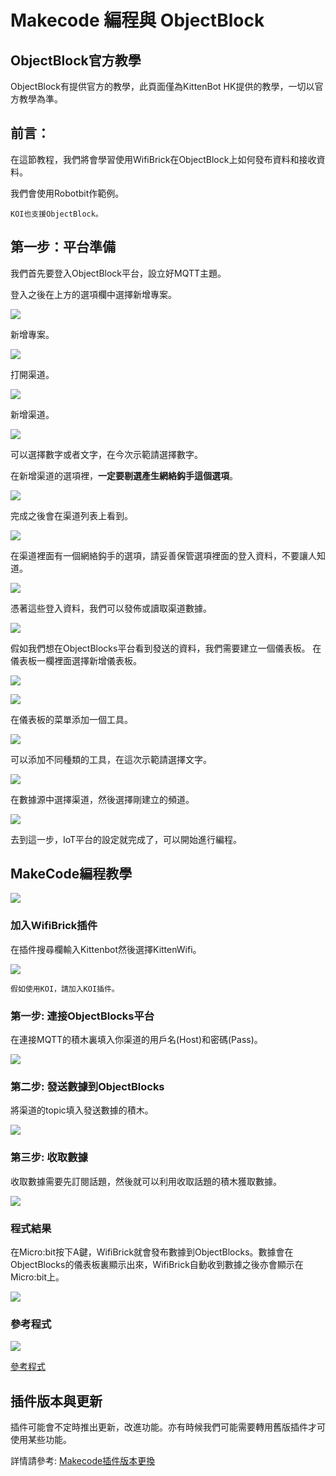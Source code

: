 # Makecode 編程與 ObjectBlock

## ObjectBlock官方教學

ObjectBlock有提供官方的教學，此頁面僅為KittenBot HK提供的教學，一切以官方教學為準。

## 前言：

在這節教程，我們將會學習使用WifiBrick在ObjectBlock上如何發布資料和接收資料。

我們會使用Robotbit作範例。

    KOI也支援ObjectBlock。

## 第一步：平台準備

我們首先要登入ObjectBlock平台，設立好MQTT主題。

登入之後在上方的選項欄中選擇新增專案。

![](./iotimage/object1.png)

新增專案。

![](./iotimage/object2.png)

打開渠道。

![](./iotimage/object3.png)

新增渠道。

![](./iotimage/object4.png)

可以選擇數字或者文字，在今次示範請選擇數字。

在新增渠道的選項裡，**一定要剔選產生網絡鈎手這個選項**。

![](./iotimage/object5.png)

完成之後會在渠道列表上看到。

![](./iotimage/object6.png)

在渠道裡面有一個網絡鈎手的選項，請妥善保管選項裡面的登入資料，不要讓人知道。

![](./iotimage/object7.png)

憑著這些登入資料，我們可以發佈或讀取渠道數據。

![](./iotimage/object8.png)

假如我們想在ObjectBlocks平台看到發送的資料，我們需要建立一個儀表板。
在儀表板一欄裡面選擇新增儀表板。

![](./iotimage/object9.png)

![](./iotimage/object10.png)

在儀表板的菜單添加一個工具。

![](./iotimage/object11.png)

可以添加不同種類的工具，在這次示範請選擇文字。

![](./iotimage/object12.png)

在數據源中選擇渠道，然後選擇剛建立的頻道。

![](./iotimage/object13.png)

去到這一步，IoT平台的設定就完成了，可以開始進行編程。

## MakeCode編程教學

![](../../functional_module/PWmodules/images/mcbanner.png)

### 加入WifiBrick插件

在插件搜尋欄輸入Kittenbot然後選擇KittenWifi。

![](./iotimage/object14.png)

    假如使用KOI，請加入KOI插件。

### 第一步: 連接ObjectBlocks平台

在連接MQTT的積木裏填入你渠道的用戶名(Host)和密碼(Pass)。

![](./iotimage/object15.png)

### 第二步: 發送數據到ObjectBlocks

將渠道的topic填入發送數據的積木。

![](./iotimage/object16.png)

### 第三步: 收取數據

收取數據需要先訂閱話題，然後就可以利用收取話題的積木獲取數據。

![](./iotimage/object19.png)

### 程式結果

在Micro:bit按下A鍵，WifiBrick就會發布數據到ObjectBlocks。數據會在ObjectBlocks的儀表板裏顯示出來，WifiBrick自動收到數據之後亦會顯示在Micro:bit上。

![](./iotimage/object21.png)

### 參考程式

![](./iotimage/object20.png)

[參考程式](https://makecode.microbit.org/_3Picjj2KRChw)

## 插件版本與更新

插件可能會不定時推出更新，改進功能。亦有時候我們可能需要轉用舊版插件才可使用某些功能。

詳情請參考: [Makecode插件版本更換](../../Makecode/makecode_extensionUpdate)
